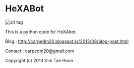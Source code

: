  HeXABot
=====

![alt tag](http://3.bp.blogspot.com/-1CP1TeczZR4/Uf_5cG0VSiI/AAAAAAAABTg/N80fschdYCs/s640/kakao.png)
 
This is a python code for HeXAbot.


Blog : http://carpedm20.blogspot.kr/2013/08/blog-post.html

Contact : carpedm20@gmail.com

Copyright (c) 2013 Kim Tae Hoon
